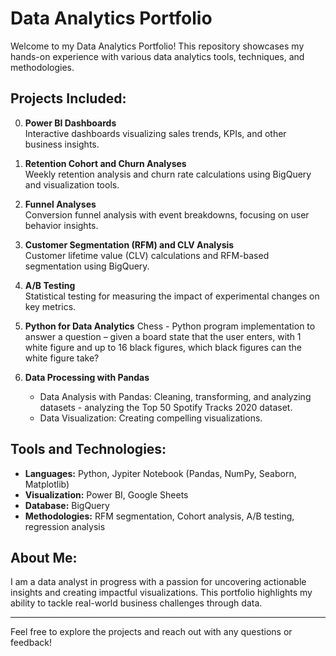 # Data Analytics Portfolio

Welcome to my Data Analytics Portfolio! This repository showcases my hands-on experience with various data analytics tools, techniques, and methodologies.

## Projects Included:
0. **Power BI Dashboards**  
   Interactive dashboards visualizing sales trends, KPIs, and other business insights.
   
1. **Retention Cohort and Churn Analyses**  
   Weekly retention analysis and churn rate calculations using BigQuery and visualization tools.
   
2. **Funnel Analyses**  
   Conversion funnel analysis with event breakdowns, focusing on user behavior insights.
   
3. **Customer Segmentation (RFM) and CLV Analysis**  
   Customer lifetime value (CLV) calculations and RFM-based segmentation using BigQuery.

4. **A/B Testing**  
   Statistical testing for measuring the impact of experimental changes on key metrics.

5. **Python for Data Analytics**
   Chess - Python program implementation to answer a question – given a board state that the user enters, with 1 white figure and up to 16 black figures, which black figures can the white figure take?
   
7. **Data Processing with Pandas**  
   - Data Analysis with Pandas: Cleaning, transforming, and analyzing datasets - analyzing the Top 50 Spotify Tracks 2020 dataset.  
   - Data Visualization: Creating compelling visualizations.  


## Tools and Technologies:
- **Languages:** Python, Jypiter Notebook (Pandas, NumPy, Seaborn, Matplotlib)  
- **Visualization:** Power BI, Google Sheets  
- **Database:** BigQuery  
- **Methodologies:** RFM segmentation, Cohort analysis, A/B testing, regression analysis

## About Me:
I am a data analyst in progress with a passion for uncovering actionable insights and creating impactful visualizations. This portfolio highlights my ability to tackle real-world business challenges through data.

---

Feel free to explore the projects and reach out with any questions or feedback!
